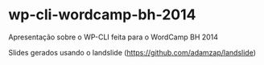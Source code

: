 wp-cli-wordcamp-bh-2014
===================

Apresentação sobre o WP-CLI feita para o WordCamp BH 2014

Slides gerados usando o landslide (https://github.com/adamzap/landslide)
